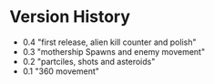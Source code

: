# Version History  

- 0.4 "first release, alien kill counter and polish"
- 0.3 "mothership Spawns and enemy movement"
- 0.2 "partciles, shots and asteroids"
- 0.1 "360 movement"
